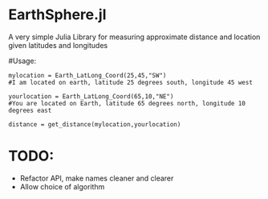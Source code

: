 EarthSphere.jl
==============

A very simple Julia Library for measuring approximate distance and location given latitudes and longitudes


#Usage:
```
mylocation = Earth_LatLong_Coord(25,45,"SW")
#I am located on earth, latitude 25 degrees south, longitude 45 west

yourlocation = Earth_LatLong_Coord(65,10,"NE")
#You are located on Earth, latitude 65 degrees north, longitude 10 degrees east

distance = get_distance(mylocation,yourlocation)
```
# TODO:
- Refactor API, make names cleaner and clearer
- Allow choice of algorithm

